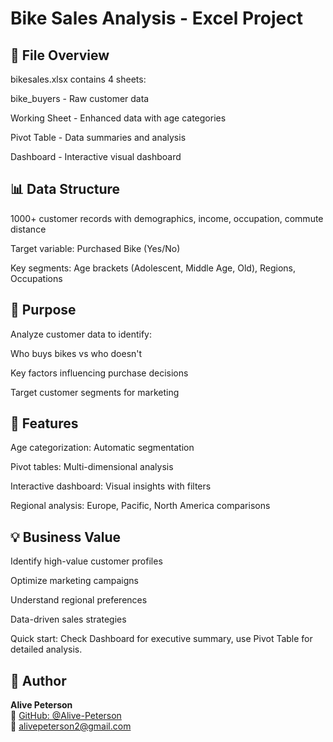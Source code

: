 # Bike Sales Analysis - Excel Project
## 📁 File Overview
bikesales.xlsx contains 4 sheets:

bike_buyers - Raw customer data

Working Sheet - Enhanced data with age categories

Pivot Table - Data summaries and analysis

Dashboard - Interactive visual dashboard

## 📊 Data Structure
1000+ customer records with demographics, income, occupation, commute distance

Target variable: Purchased Bike (Yes/No)

Key segments: Age brackets (Adolescent, Middle Age, Old), Regions, Occupations

## 🎯 Purpose
Analyze customer data to identify:

Who buys bikes vs who doesn't

Key factors influencing purchase decisions

Target customer segments for marketing

## 🔧 Features
Age categorization: Automatic segmentation

Pivot tables: Multi-dimensional analysis

Interactive dashboard: Visual insights with filters

Regional analysis: Europe, Pacific, North America comparisons

## 💡 Business Value
Identify high-value customer profiles

Optimize marketing campaigns

Understand regional preferences

Data-driven sales strategies

Quick start: Check Dashboard for executive summary, use Pivot Table for detailed analysis.

## 👤 Author

**Alive Peterson**  
🔗 [GitHub: @Alive-Peterson](https://github.com/Alive-Peterson)  
📧 alivepeterson2@gmail.com  
